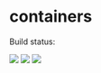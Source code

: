 # containers

Build status:

[![](https://github.com/n8stringham/containers-ds/workflows/tests-fibonacci/badge.svg)](https://github.com/n8stringham/containers-ds/actions?query=workflow%3Atests-fibonacci)
[![](https://github.com/n8stringham/containers-ds/workflows/tests-range/badge.svg)](https://github.com/n8stringham/containers-ds/actions?query=workflow%3Atests-range)
[![](https://github.com/n8stringham/containers-ds/workflows/tests-unicode/badge.svg)](https://github.com/mikeizbicki/containers/actions?query=workflow%3Atests-unicode)
